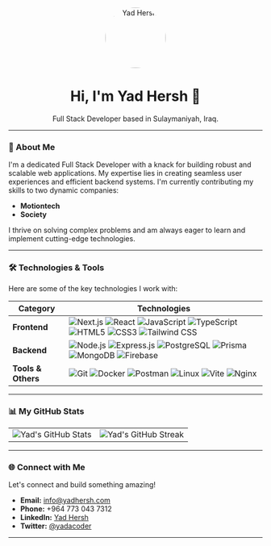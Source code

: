 <div align="center">
  <a href="https://github.com/yadacoder">
    <img src="https://avatars.githubusercontent.com/u/134747225?v=4" width="120px;" alt="Yad Hersh" style="border-radius:50%;"/>
  </a>
  <h1>Hi, I'm Yad Hersh 👋</h1>
  <p>Full Stack Developer based in Sulaymaniyah, Iraq.</p>
</div>

---

### 🚀 About Me

I'm a dedicated Full Stack Developer with a knack for building robust and scalable web applications. My expertise lies in creating seamless user experiences and efficient backend systems. I'm currently contributing my skills to two dynamic companies:

- **Motiontech**
- **Society**

I thrive on solving complex problems and am always eager to learn and implement cutting-edge technologies.

---

### 🛠️ Technologies & Tools

Here are some of the key technologies I work with:

| Category | Technologies |
|---|---|
| **Frontend** | <img src="https://img.shields.io/badge/Next.js-000000?style=for-the-badge&logo=nextdotjs&logoColor=white" alt="Next.js"/> <img src="https://img.shields.io/badge/React-20232A?style=for-the-badge&logo=react&logoColor=61DAFB" alt="React"/> <img src="https://img.shields.io/badge/JavaScript-F7DF1E?style=for-the-badge&logo=javascript&logoColor=black" alt="JavaScript"/> <img src="https://img.shields.io/badge/TypeScript-007ACC?style=for-the-badge&logo=typescript&logoColor=white" alt="TypeScript"/> <img src="https://img.shields.io/badge/HTML5-E34F26?style=for-the-badge&logo=html5&logoColor=white" alt="HTML5"/> <img src="https://img.shields.io/badge/CSS3-1572B6?style=for-the-badge&logo=css3&logoColor=white" alt="CSS3"/> <img src="https://img.shields.io/badge/Tailwind_CSS-38B2AC?style=for-the-badge&logo=tailwind-css&logoColor=white" alt="Tailwind CSS"/> |
| **Backend** | <img src="https://img.shields.io/badge/Node.js-339933?style=for-the-badge&logo=nodedotjs&logoColor=white" alt="Node.js"/> <img src="https://img.shields.io/badge/Express.js-000000?style=for-the-badge&logo=express&logoColor=white" alt="Express.js"/> <img src="https://img.shields.io/badge/PostgreSQL-316192?style=for-the-badge&logo=postgresql&logoColor=white" alt="PostgreSQL"/> <img src="https://img.shields.io/badge/Prisma-2D3748?style=for-the-badge&logo=prisma&logoColor=white" alt="Prisma"/> <img src="https://img.shields.io/badge/MongoDB-47A248?style=for-the-badge&logo=mongodb&logoColor=white" alt="MongoDB"/> <img src="https://img.shields.io/badge/Firebase-FFCA28?style=for-the-badge&logo=firebase&logoColor=black" alt="Firebase"/> |
| **Tools & Others** | <img src="https://img.shields.io/badge/Git-F05032?style=for-the-badge&logo=git&logoColor=white" alt="Git"/> <img src="https://img.shields.io/badge/Docker-2496ED?style=for-the-badge&logo=docker&logoColor=white" alt="Docker"/> <img src="https://img.shields.io/badge/Postman-FF6C37?style=for-the-badge&logo=postman&logoColor=white" alt="Postman"/> <img src="https://img.shields.io/badge/Linux-FCC624?style=for-the-badge&logo=linux&logoColor=black" alt="Linux"/> <img src="https://img.shields.io/badge/Vite-646CFF?style=for-the-badge&logo=vite&logoColor=white" alt="Vite"/> <img src="https://img.shields.io/badge/Nginx-009639?style=for-the-badge&logo=nginx&logoColor=white" alt="Nginx"/> |

---

### 📊 My GitHub Stats

<div align="center">
  <table>
    <tr>
      <td>
        <img src="https://github-readme-stats.vercel.app/api?username=yadacoder&show_icons=true&theme=nord&hide_border=false&count_private=true" alt="Yad's GitHub Stats"/>
      </td>
      <td>
        <img src="https://github-readme-streak-stats.herokuapp.com/?user=yadacoder&theme=nord&hide_border=false" alt="Yad's GitHub Streak"/>
      </td>
    </tr>
  </table>
</div>

---

### 🌐 Connect with Me

Let's connect and build something amazing!

- **Email:** <a href="mailto:info@yadhersh.com">info@yadhersh.com</a>
- **Phone:** +964 773 043 7312
- **LinkedIn:** [Yad Hersh](https://www.linkedin.com/in/yad-hersh-a83a59247/)
- **Twitter:** <a href="https://twitter.com/yadacoder" target="_blank">@yadacoder</a>

---
